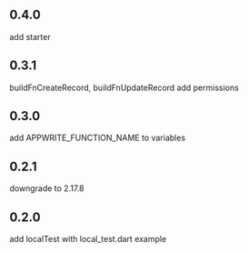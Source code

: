 ## 0.4.0
add starter

## 0.3.1
buildFnCreateRecord, buildFnUpdateRecord add permissions

## 0.3.0
add APPWRITE_FUNCTION_NAME to variables

## 0.2.1 
downgrade to 2.17.8
## 0.2.0
add localTest with local_test.dart example